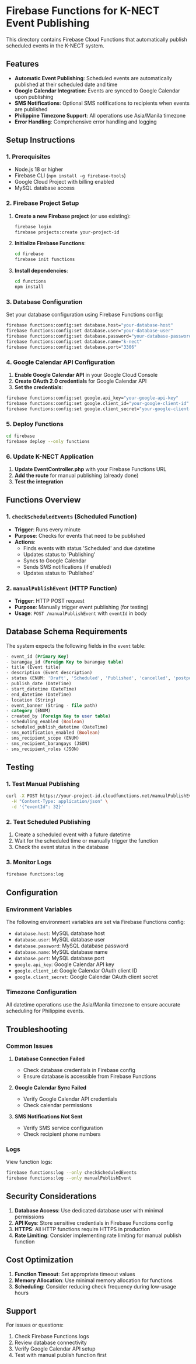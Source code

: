 # Firebase Functions for K-NECT Event Publishing

This directory contains Firebase Cloud Functions that automatically publish scheduled events in the K-NECT system.

## Features

- **Automatic Event Publishing**: Scheduled events are automatically published at their scheduled date and time
- **Google Calendar Integration**: Events are synced to Google Calendar upon publishing
- **SMS Notifications**: Optional SMS notifications to recipients when events are published
- **Philippine Timezone Support**: All operations use Asia/Manila timezone
- **Error Handling**: Comprehensive error handling and logging

## Setup Instructions

### 1. Prerequisites

- Node.js 18 or higher
- Firebase CLI (`npm install -g firebase-tools`)
- Google Cloud Project with billing enabled
- MySQL database access

### 2. Firebase Project Setup

1. **Create a new Firebase project** (or use existing):
   ```bash
   firebase login
   firebase projects:create your-project-id
   ```

2. **Initialize Firebase Functions**:
   ```bash
   cd firebase
   firebase init functions
   ```

3. **Install dependencies**:
   ```bash
   cd functions
   npm install
   ```

### 3. Database Configuration

Set your database configuration using Firebase Functions config:

```bash
firebase functions:config:set database.host="your-database-host"
firebase functions:config:set database.user="your-database-user"
firebase functions:config:set database.password="your-database-password"
firebase functions:config:set database.name="k-nect"
firebase functions:config:set database.port="3306"
```

### 4. Google Calendar API Configuration

1. **Enable Google Calendar API** in your Google Cloud Console
2. **Create OAuth 2.0 credentials** for Google Calendar API
3. **Set the credentials**:

```bash
firebase functions:config:set google.api_key="your-google-api-key"
firebase functions:config:set google.client_id="your-google-client-id"
firebase functions:config:set google.client_secret="your-google-client-secret"
```

### 5. Deploy Functions

```bash
cd firebase
firebase deploy --only functions
```

### 6. Update K-NECT Application

1. **Update EventController.php** with your Firebase Functions URL
2. **Add the route** for manual publishing (already done)
3. **Test the integration**

## Functions Overview

### 1. `checkScheduledEvents` (Scheduled Function)
- **Trigger**: Runs every minute
- **Purpose**: Checks for events that need to be published
- **Actions**:
  - Finds events with status 'Scheduled' and due datetime
  - Updates status to 'Publishing'
  - Syncs to Google Calendar
  - Sends SMS notifications (if enabled)
  - Updates status to 'Published'

### 2. `manualPublishEvent` (HTTP Function)
- **Trigger**: HTTP POST request
- **Purpose**: Manually trigger event publishing (for testing)
- **Usage**: `POST /manualPublishEvent` with `eventId` in body

## Database Schema Requirements

The system expects the following fields in the `event` table:

```sql
- event_id (Primary Key)
- barangay_id (Foreign Key to barangay table)
- title (Event title)
- description (Event description)
- status (ENUM: 'Draft', 'Scheduled', 'Published', 'cancelled', 'postponed')
- publish_date (DateTime)
- start_datetime (DateTime)
- end_datetime (DateTime)
- location (String)
- event_banner (String - file path)
- category (ENUM)
- created_by (Foreign Key to user table)
- scheduling_enabled (Boolean)
- scheduled_publish_datetime (DateTime)
- sms_notification_enabled (Boolean)
- sms_recipient_scope (ENUM)
- sms_recipient_barangays (JSON)
- sms_recipient_roles (JSON)
```

## Testing

### 1. Test Manual Publishing

```bash
curl -X POST https://your-project-id.cloudfunctions.net/manualPublishEvent \
  -H "Content-Type: application/json" \
  -d '{"eventId": 32}'
```

### 2. Test Scheduled Publishing

1. Create a scheduled event with a future datetime
2. Wait for the scheduled time or manually trigger the function
3. Check the event status in the database

### 3. Monitor Logs

```bash
firebase functions:log
```

## Configuration

### Environment Variables

The following environment variables are set via Firebase Functions config:

- `database.host`: MySQL database host
- `database.user`: MySQL database user
- `database.password`: MySQL database password
- `database.name`: MySQL database name
- `database.port`: MySQL database port
- `google.api_key`: Google Calendar API key
- `google.client_id`: Google Calendar OAuth client ID
- `google.client_secret`: Google Calendar OAuth client secret

### Timezone Configuration

All datetime operations use the Asia/Manila timezone to ensure accurate scheduling for Philippine events.

## Troubleshooting

### Common Issues

1. **Database Connection Failed**
   - Check database credentials in Firebase config
   - Ensure database is accessible from Firebase Functions

2. **Google Calendar Sync Failed**
   - Verify Google Calendar API credentials
   - Check calendar permissions

3. **SMS Notifications Not Sent**
   - Verify SMS service configuration
   - Check recipient phone numbers

### Logs

View function logs:
```bash
firebase functions:log --only checkScheduledEvents
firebase functions:log --only manualPublishEvent
```

## Security Considerations

1. **Database Access**: Use dedicated database user with minimal permissions
2. **API Keys**: Store sensitive credentials in Firebase Functions config
3. **HTTPS**: All HTTP functions require HTTPS in production
4. **Rate Limiting**: Consider implementing rate limiting for manual publish function

## Cost Optimization

1. **Function Timeout**: Set appropriate timeout values
2. **Memory Allocation**: Use minimal memory allocation for functions
3. **Scheduling**: Consider reducing check frequency during low-usage hours

## Support

For issues or questions:
1. Check Firebase Functions logs
2. Review database connectivity
3. Verify Google Calendar API setup
4. Test with manual publish function first 